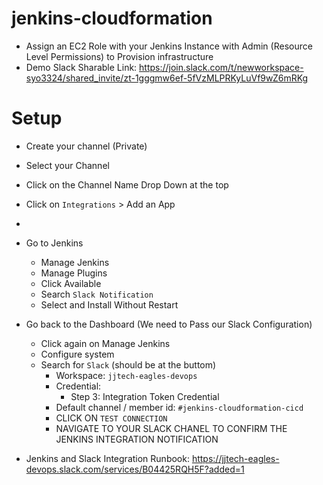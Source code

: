 # jenkins-cloudformation
- Assign an EC2 Role with your Jenkins Instance with Admin (Resource Level Permissions) to Provision infrastructure
- Demo Slack Sharable Link: https://join.slack.com/t/newworkspace-syo3324/shared_invite/zt-1gggmw6ef-5fVzMLPRKyLuVf9wZ6mRKg

# Setup
- Create your channel (Private)
- Select your Channel
- Click on the Channel Name Drop Down at the top 
- Click on `Integrations` > Add an App
- 

- Go to Jenkins
    - Manage Jenkins
    - Manage Plugins
    - Click Available
    - Search `Slack Notification`
    - Select and Install Without Restart

- Go back to the Dashboard (We need to Pass our Slack Configuration)
    - Click again on Manage Jenkins
    - Configure system
    - Search for `Slack` (should be at the buttom)
        - Workspace: `jjtech-eagles-devops`
        - Credential: 
            - Step 3: Integration Token Credential 
        - Default channel / member id: `#jenkins-cloudformation-cicd`
        - CLICK ON `TEST CONNECTION`
        - NAVIGATE TO YOUR SLACK CHANEL TO CONFIRM THE JENKINS INTEGRATION NOTIFICATION




- Jenkins and Slack Integration Runbook: https://jjtech-eagles-devops.slack.com/services/B04425RQH5F?added=1